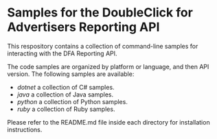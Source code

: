 Samples for the DoubleClick for Advertisers Reporting API
=========================================================
This respository contains a collection of command-line samples for interacting with the DFA Reporting API.

The code samples are organized by platform or language, and then API version. The following samples are available:

* *dotnet* a collection of C# samples.
* *java* a collection of Java samples.
* *python* a collection of Python samples.
* *ruby* a collection of Ruby samples.

Please refer to the README.md file inside each directory for installation instructions.
